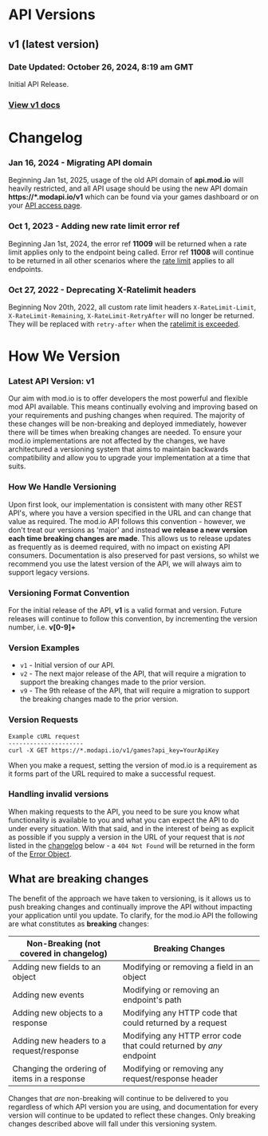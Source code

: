 # API Versions

## v1 (latest version)
### Date Updated: October 26, 2024, 8:19 am GMT

Initial API Release.

### <span class="versionwrap">[View v1 docs](../)</span>

# Changelog

### Jan 16, 2024 - Migrating API domain

Beginning Jan 1st, 2025, usage of the old API domain of **api.mod.io** will heavily restricted, and all API usage should be using the new API domain **https://*.modapi.io/v1** which can be found via your games dashboard or on your [API access page](--parse_siteurl/me/access).

### Oct 1, 2023 - Adding new rate limit error ref

Beginning Jan 1st, 2024, the error ref **11009** will be returned when a rate limit applies only to the endpoint being called. Error ref **11008** will continue to be returned in all other scenarios where the [rate limit](/restapi/rate-limiting/) applies to all endpoints.

### Oct 27, 2022 - Deprecating X-Ratelimit headers

Beginning Nov 20th, 2022, all custom rate limit headers `X-RateLimit-Limit`, `X-RateLimit-Remaining`, `X-RateLimit-RetryAfter` will no longer be returned. They will be replaced with `retry-after` when the [ratelimit is exceeded](/restapi/rate-limiting/).

# How We Version

### Latest API Version: <span class="versionwrap latest">v1</span> 

Our aim with mod.io is to offer developers the most powerful and flexible mod API available. This means continually evolving and improving based on your requirements and pushing changes when required. The majority of these changes will be non-breaking and deployed immediately, however there will be times when breaking changes are needed. To ensure your mod.io implementations are not affected by the changes, we have architectured a versioning system that aims to maintain backwards compatibility and allow you to upgrade your implementation at a time that suits.

### How We Handle Versioning

Upon first look, our implementation is consistent with many other REST API's, where you have a version specified in the URL and can change that value as required. The mod.io API follows this convention - however, we don't treat our versions as 'major' and instead __we release a new version each time breaking changes are made__. This allows us to release updates as frequently as is deemed required, with no impact on existing API consumers. Documentation is also preserved for past versions, so whilst we recommend you use the latest version of the API, we will always aim to support legacy versions.

### Versioning Format Convention

For the initial release of the API, __v1__ is a valid format and version. Future releases will continue to follow this convention, by incrementing the version number, i.e. __v[0-9]+__

### Version Examples

- `v1` - Initial version of our API.
- `v2` - The next major release of the API, that will require a migration to support the breaking changes made to the prior version.
- `v9` - The 9th release of the API, that will require a migration to support the breaking changes made to the prior version.

### Version Requests
```shell
Example cURL request
---------------------
curl -X GET https://*.modapi.io/v1/games?api_key=YourApiKey
```

When you make a request, setting the version of mod.io is a requirement as it forms
part of the URL required to make a successful request. 

### Handling invalid versions

When making requests to the API, you need to be sure you know what functionality is available to you
and what you can expect the API to do under every situation. With that said, and in the interest of
being as explicit as possible if you supply a version in the URL of your request that is _not_ listed
in the [changelog](#api-versions) below - a `404 Not Found` will be returned in the form of the [Error Object](/restapiref/#error-object).

## What are breaking changes

The benefit of the approach we have taken to versioning, is it allows us to push breaking changes
and continually improve the API without impacting your application until you update. To clarify, for the mod.io API the following
are what constitutes as __breaking__ changes:

Non-Breaking (not covered in changelog) | Breaking Changes
---------- | ----------  
Adding new fields to an object | Modifying or removing a field in an object
Adding new events | Modifying or removing an endpoint's path
Adding new objects to a response | Modifying any HTTP code that could returned by a request
Adding new headers to a request/response | Modifying any HTTP error code that could returned by _any_ endpoint
Changing the ordering of items in a response | Modifying or removing any request/response header
  
Changes that _are_ non-breaking will continue to be delivered to you regardless of which API version you are using, and documentation for every version will continue to be updated to reflect these changes. Only breaking changes described above will fall under this versioning system.